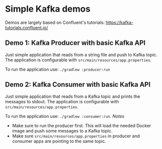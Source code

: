 # Simple Kafka demos

Demos are largely based on Confluent's tutorials: https://kafka-tutorials.confluent.io/

## Demo 1: Kafka Producer with basic Kafka API
Just simple application that reads from a string file and push to Kafka topic.
The application is configurable with `src/main/resources/app.properties`.

To run the application use: `./gradlew :producer:run`


## Demo 2: Kafka Consumer with basic Kafka API
Just simple application that reads from a Kafka topic and prints the messages to stdout.
The application is configurable with `src/main/resources/app.properties`.

To run the application use: `./gradlew :consumer:run`.
*Notes* 
- Make sure to run the producer first. This will load the needed Docker image and push some messages to a Kafka topic.
- Make sure `src/main/resources/app.properties` in producer and consumer apps are pointing to the same topic.
